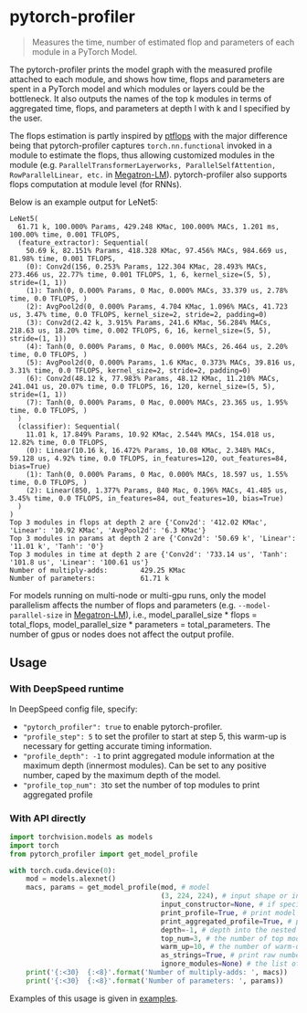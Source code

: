 # pytorch-profiler

> Measures the time, number of estimated flop and parameters of each module in a PyTorch Model.

The pytorch-profiler prints the model graph with the measured profile attached to each module, and shows how time, flops and parameters are spent in a PyTorch model and which modules or layers could be the bottleneck. It also outputs the names of the top k modules in terms of aggregated time, flops, and parameters at depth l with k and l specified by the user.

The flops estimation is partly inspired by [ptflops](https://github.com/sovrasov/flops-counter.pytorch) with the major difference being that pytorch-profiler captures ```torch.nn.functional``` invoked in a module to estimate the flops, thus allowing customized modules in the module (e.g. ```ParallelTransformerLayerworks, ParallelSelfAttention, RowParallelLinear, etc.``` in [Megatron-LM](https://github.com/NVIDIA/Megatron-LM)). pytorch-profiler also supports flops computation at module level (for RNNs).

Below is an example output for LeNet5:
<!-- ![](header.png) -->

```
LeNet5(
  61.71 k, 100.000% Params, 429.248 KMac, 100.000% MACs, 1.201 ms, 100.00% time, 0.001 TFLOPS,
  (feature_extractor): Sequential(
    50.69 k, 82.151% Params, 418.328 KMac, 97.456% MACs, 984.669 us, 81.98% time, 0.001 TFLOPS,
    (0): Conv2d(156, 0.253% Params, 122.304 KMac, 28.493% MACs, 273.466 us, 22.77% time, 0.001 TFLOPS, 1, 6, kernel_size=(5, 5), stride=(1, 1))
    (1): Tanh(0, 0.000% Params, 0 Mac, 0.000% MACs, 33.379 us, 2.78% time, 0.0 TFLOPS, )
    (2): AvgPool2d(0, 0.000% Params, 4.704 KMac, 1.096% MACs, 41.723 us, 3.47% time, 0.0 TFLOPS, kernel_size=2, stride=2, padding=0)
    (3): Conv2d(2.42 k, 3.915% Params, 241.6 KMac, 56.284% MACs, 218.63 us, 18.20% time, 0.002 TFLOPS, 6, 16, kernel_size=(5, 5), stride=(1, 1))
    (4): Tanh(0, 0.000% Params, 0 Mac, 0.000% MACs, 26.464 us, 2.20% time, 0.0 TFLOPS, )
    (5): AvgPool2d(0, 0.000% Params, 1.6 KMac, 0.373% MACs, 39.816 us, 3.31% time, 0.0 TFLOPS, kernel_size=2, stride=2, padding=0)
    (6): Conv2d(48.12 k, 77.983% Params, 48.12 KMac, 11.210% MACs, 241.041 us, 20.07% time, 0.0 TFLOPS, 16, 120, kernel_size=(5, 5), stride=(1, 1))
    (7): Tanh(0, 0.000% Params, 0 Mac, 0.000% MACs, 23.365 us, 1.95% time, 0.0 TFLOPS, )
  )
  (classifier): Sequential(
    11.01 k, 17.849% Params, 10.92 KMac, 2.544% MACs, 154.018 us, 12.82% time, 0.0 TFLOPS,
    (0): Linear(10.16 k, 16.472% Params, 10.08 KMac, 2.348% MACs, 59.128 us, 4.92% time, 0.0 TFLOPS, in_features=120, out_features=84, bias=True)
    (1): Tanh(0, 0.000% Params, 0 Mac, 0.000% MACs, 18.597 us, 1.55% time, 0.0 TFLOPS, )
    (2): Linear(850, 1.377% Params, 840 Mac, 0.196% MACs, 41.485 us, 3.45% time, 0.0 TFLOPS, in_features=84, out_features=10, bias=True)
  )
)
Top 3 modules in flops at depth 2 are {'Conv2d': '412.02 KMac', 'Linear': '10.92 KMac', 'AvgPool2d': '6.3 KMac'}
Top 3 modules in params at depth 2 are {'Conv2d': '50.69 k', 'Linear': '11.01 k', 'Tanh': '0'}
Top 3 modules in time at depth 2 are {'Conv2d': '733.14 us', 'Tanh': '101.8 us', 'Linear': '100.61 us'}
Number of multiply-adds:        429.25 KMac
Number of parameters:           61.71 k
```

For models running on multi-node or multi-gpu runs, only the model parallelism affects the number of flops and parameters (e.g. ```--model-parallel-size``` in [Megatron-LM](https://github.com/NVIDIA/Megatron-LM)), i.e., model_parallel_size * flops = total_flops, model_parallel_size * parameters = total_parameters. The number of gpus or nodes does not affect the output profile.

## Usage

### With DeepSpeed runtime

In DeepSpeed config file, specify:
* ```"pytorch_profiler": true``` to enable pytorch-profiler.
* ```"profile_step": 5``` to set the profiler to start at step 5, this warm-up is necessary for getting accurate timing information.
* ```"profile_depth": -1``` to print aggregated module information at the maximum depth (innermost modules). Can be set to any positive number, caped by the maximum depth of the model.
* ```"profile_top_num": 3```to set the number of top modules to print aggregated profile


### With API directly

```python
import torchvision.models as models
import torch
from pytorch_profiler import get_model_profile

with torch.cuda.device(0):
    mod = models.alexnet()
    macs, params = get_model_profile(mod, # model
                                     (3, 224, 224), # input shape or input to the input_constructor
                                     input_constructor=None, # if specified, a constructor taking the the parameter before is used as input to the model
                                     print_profile=True, # print model graph with the profile annotated
                                     print_aggregated_profile=True, # print aggregated profile for top modules
                                     depth=-1, # depth into the nested modules with -1 being the inner most modules
                                     top_num=3, # the number of top modules to print aggregated profile
                                     warm_up=10, # the number of warm-ups before measuring the time of each module
                                     as_strings=True, # print raw numbers (e.g. 1000) or strings (e.g. 1k)
                                     ignore_modules=None) # the list of modules to ignore in the profiling
    print('{:<30}  {:<8}'.format('Number of multiply-adds: ', macs))
    print('{:<30}  {:<8}'.format('Number of parameters: ', params))
```

Examples of this usage is given in [examples](examples).


